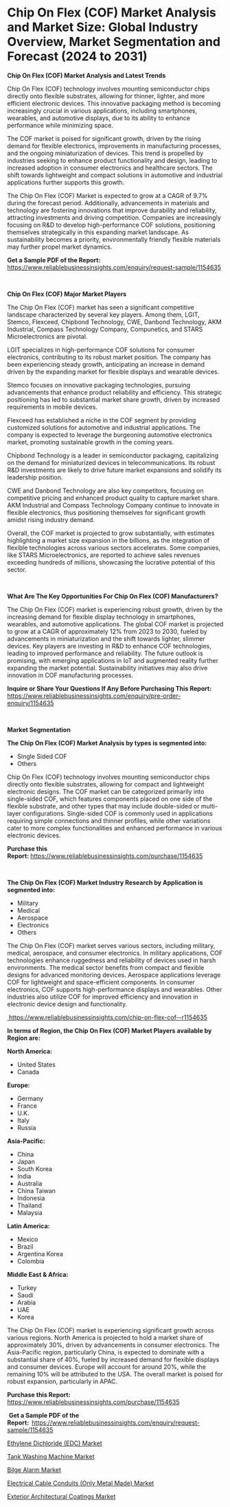 <p><h1>Chip On Flex (COF) Market Analysis and Market Size: Global Industry Overview, Market Segmentation and Forecast (2024 to 2031)</h1></p><p><strong>Chip On Flex (COF) Market Analysis and Latest Trends</strong></p>
<p><p>Chip On Flex (COF) technology involves mounting semiconductor chips directly onto flexible substrates, allowing for thinner, lighter, and more efficient electronic devices. This innovative packaging method is becoming increasingly crucial in various applications, including smartphones, wearables, and automotive displays, due to its ability to enhance performance while minimizing space.</p><p>The COF market is poised for significant growth, driven by the rising demand for flexible electronics, improvements in manufacturing processes, and the ongoing miniaturization of devices. This trend is propelled by industries seeking to enhance product functionality and design, leading to increased adoption in consumer electronics and healthcare sectors. The shift towards lightweight and compact solutions in automotive and industrial applications further supports this growth.</p><p>The Chip On Flex (COF) Market is expected to grow at a CAGR of 9.7% during the forecast period. Additionally, advancements in materials and technology are fostering innovations that improve durability and reliability, attracting investments and driving competition. Companies are increasingly focusing on R&D to develop high-performance COF solutions, positioning themselves strategically in this expanding market landscape. As sustainability becomes a priority, environmentally friendly flexible materials may further propel market dynamics.</p></p>
<p><strong>Get a Sample PDF of the Report:&nbsp;</strong> <a href="https://www.reliablebusinessinsights.com/enquiry/request-sample/1154635">https://www.reliablebusinessinsights.com/enquiry/request-sample/1154635</a></p>
<p>&nbsp;</p>
<p><strong>Chip On Flex (COF) Major Market Players</strong></p>
<p><p>The Chip On Flex (COF) market has seen a significant competitive landscape characterized by several key players. Among them, LGIT, Stemco, Flexceed, Chipbond Technology, CWE, Danbond Technology, AKM Industrial, Compass Technology Company, Compunetics, and STARS Microelectronics are pivotal.</p><p>LGIT specializes in high-performance COF solutions for consumer electronics, contributing to its robust market position. The company has been experiencing steady growth, anticipating an increase in demand driven by the expanding market for flexible displays and wearable devices.</p><p>Stemco focuses on innovative packaging technologies, pursuing advancements that enhance product reliability and efficiency. This strategic positioning has led to substantial market share growth, driven by increased requirements in mobile devices.</p><p>Flexceed has established a niche in the COF segment by providing customized solutions for automotive and industrial applications. The company is expected to leverage the burgeoning automotive electronics market, promoting sustainable growth in the coming years.</p><p>Chipbond Technology is a leader in semiconductor packaging, capitalizing on the demand for miniaturized devices in telecommunications. Its robust R&D investments are likely to drive future market expansions and solidify its leadership position.</p><p>CWE and Danbond Technology are also key competitors, focusing on competitive pricing and enhanced product quality to capture market share. AKM Industrial and Compass Technology Company continue to innovate in flexible electronics, thus positioning themselves for significant growth amidst rising industry demand.</p><p>Overall, the COF market is projected to grow substantially, with estimates highlighting a market size expansion in the billions, as the integration of flexible technologies across various sectors accelerates. Some companies, like STARS Microelectronics, are reported to achieve sales revenues exceeding hundreds of millions, showcasing the lucrative potential of this sector.</p></p>
<p>&nbsp;</p>
<p><strong>What Are The Key Opportunities For Chip On Flex (COF) Manufacturers?</strong></p>
<p><p>The Chip On Flex (COF) market is experiencing robust growth, driven by the increasing demand for flexible display technology in smartphones, wearables, and automotive applications. The global COF market is projected to grow at a CAGR of approximately 12% from 2023 to 2030, fueled by advancements in miniaturization and the shift towards lighter, slimmer devices. Key players are investing in R&D to enhance COF technologies, leading to improved performance and reliability. The future outlook is promising, with emerging applications in IoT and augmented reality further expanding the market potential. Sustainability initiatives may also drive innovation in COF manufacturing processes.</p></p>
<p><strong>Inquire or Share Your Questions If Any Before Purchasing This Report:</strong> <a href="https://www.reliablebusinessinsights.com/enquiry/pre-order-enquiry/1154635">https://www.reliablebusinessinsights.com/enquiry/pre-order-enquiry/1154635</a></p>
<p>&nbsp;</p>
<p><strong>Market Segmentation</strong></p>
<p><strong>The Chip On Flex (COF) Market Analysis by types is segmented into:</strong></p>
<p><ul><li>Single Sided COF</li><li>Others</li></ul></p>
<p><p>Chip On Flex (COF) technology involves mounting semiconductor chips directly onto flexible substrates, allowing for compact and lightweight electronic designs. The COF market can be categorized primarily into single-sided COF, which features components placed on one side of the flexible substrate, and other types that may include double-sided or multi-layer configurations. Single-sided COF is commonly used in applications requiring simple connections and thinner profiles, while other variations cater to more complex functionalities and enhanced performance in various electronic devices.</p></p>
<p><strong>Purchase this Report:&nbsp;</strong><a href="https://www.reliablebusinessinsights.com/purchase/1154635">https://www.reliablebusinessinsights.com/purchase/1154635</a></p>
<p>&nbsp;</p>
<p><strong>The Chip On Flex (COF) Market Industry Research by Application is segmented into:</strong></p>
<p><ul><li>Military</li><li>Medical</li><li>Aerospace</li><li>Electronics</li><li>Others</li></ul></p>
<p><p>The Chip On Flex (COF) market serves various sectors, including military, medical, aerospace, and consumer electronics. In military applications, COF technologies enhance ruggedness and reliability of devices used in harsh environments. The medical sector benefits from compact and flexible designs for advanced monitoring devices. Aerospace applications leverage COF for lightweight and space-efficient components. In consumer electronics, COF supports high-performance displays and wearables. Other industries also utilize COF for improved efficiency and innovation in electronic device design and functionality.</p></p>
<p><a href="https://www.reliablebusinessinsights.com/chip-on-flex-cof--r1154635">&nbsp;https://www.reliablebusinessinsights.com/chip-on-flex-cof--r1154635</a></p>
<p><strong>In terms of Region, the Chip On Flex (COF) Market Players available by Region are:</strong></p>
<p>
    <p> <strong> North America: </strong>
        <ul>
            <li>United States</li>
            <li>Canada</li>
        </ul>
        </p> 
    <p> <strong> Europe: </strong>
        <ul>
            <li>Germany</li>
            <li>France</li>
            <li>U.K.</li>
            <li>Italy</li>
            <li>Russia</li>
        </ul>
        </p> 
    <p> <strong> Asia-Pacific: </strong>
        <ul>
            <li>China</li>
            <li>Japan</li>
            <li>South Korea</li>
            <li>India</li>
            <li>Australia</li>
            <li>China Taiwan</li>
            <li>Indonesia</li>
            <li>Thailand</li>
            <li>Malaysia</li>
        </ul>
        </p> 
    <p> <strong> Latin America: </strong>
        <ul>
            <li>Mexico</li>
            <li>Brazil</li>
            <li>Argentina Korea</li>
            <li>Colombia</li>
        </ul>
        </p> 
    <p> <strong> Middle East & Africa: </strong>
        <ul>
            <li>Turkey</li>
            <li>Saudi</li>
            <li>Arabia</li>
            <li>UAE</li>
            <li>Korea</li>
        </ul>
    </p>
    </p>
<p><p>The Chip On Flex (COF) market is experiencing significant growth across various regions. North America is projected to hold a market share of approximately 30%, driven by advancements in consumer electronics. The Asia-Pacific region, particularly China, is expected to dominate with a substantial share of 40%, fueled by increased demand for flexible displays and consumer devices. Europe will account for around 20%, while the remaining 10% will be attributed to the USA. The overall market is poised for robust expansion, particularly in APAC.</p></p>
<p><strong>Purchase this Report: </strong><a href="https://www.reliablebusinessinsights.com/purchase/1154635">https://www.reliablebusinessinsights.com/purchase/1154635</a></p>
<p>&nbsp;<strong>Get a Sample PDF of the Report:&nbsp;&nbsp;</strong><a href="https://www.reliablebusinessinsights.com/enquiry/request-sample/1154635">https://www.reliablebusinessinsights.com/enquiry/request-sample/1154635</a></p>
<p><strong></strong></p>
<p><p><a href="https://issuu.com/reportprime-2/docs/ethylene-dichloride-edc-market-size_09e4e5099d0fee">Ethylene Dichloride (EDC) Market</a></p><p><a href="https://www.linkedin.com/pulse/tank-washing-machine-market-emerging-trends-future-prospects-period-2sbde?trackingId=BDdplGSaTduR7esMFoplaw%3D%3D">Tank Washing Machine Market</a></p><p><a href="https://www.linkedin.com/pulse/analyzing-bilge-alarm-market-dynamics-growth-drivers-forecasted-rx9ae?trackingId=zHUW4fvdRJC7HYyatAecjw%3D%3D">Bilge Alarm Market</a></p><p><a href="https://github.com/JudyWalsh475/Market-Research-Report-List-1/blob/main/electrical-cable-conduits-only-metal-made-market.md">Electrical Cable Conduits (Only Metal Made) Market</a></p><p><a href="https://issuu.com/reportprime-2/docs/exterior-architectural-coatings-mar_b729e4a3dcbf2d">Exterior Architectural Coatings Market</a></p></p>